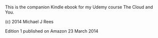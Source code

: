 This is the companion Kindle ebook for my Udemy course The Cloud and You.

(c) 2014 Michael J Rees

Edition 1 published on Amazon 23 March 2014
